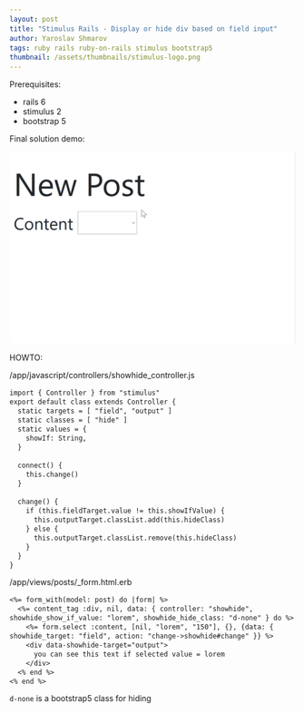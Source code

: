 ```yaml
---
layout: post
title: "Stimulus Rails - Display or hide div based on field input"
author: Yaroslav Shmarov
tags: ruby rails ruby-on-rails stimulus bootstrap5
thumbnail: /assets/thumbnails/stimulus-logo.png
---
```


Prerequisites:
* rails 6
* stimulus 2
* bootstrap 5

Final solution demo:

![stimulus-unhide-based-on-input.gif](/assets/images/stimulus-unhide-based-on-input.gif)

HOWTO:

/app/javascript/controllers/showhide_controller.js

```
import { Controller } from "stimulus"
export default class extends Controller {
  static targets = [ "field", "output" ]
  static classes = [ "hide" ]
  static values = {
    showIf: String,
  }

  connect() {
    this.change()
  }

  change() {
    if (this.fieldTarget.value != this.showIfValue) {
      this.outputTarget.classList.add(this.hideClass)
    } else {
      this.outputTarget.classList.remove(this.hideClass)
    }
  }
}
```

/app/views/posts/_form.html.erb

```
<%= form_with(model: post) do |form| %>
  <%= content_tag :div, nil, data: { controller: "showhide", showhide_show_if_value: "lorem", showhide_hide_class: "d-none" } do %>
    <%= form.select :content, [nil, "lorem", "150"], {}, {data: { showhide_target: "field", action: "change->showhide#change" }} %>
    <div data-showhide-target="output">
      you can see this text if selected value = lorem
    </div>
  <% end %>
<% end %>
```

`d-none` is a bootstrap5 class for hiding
